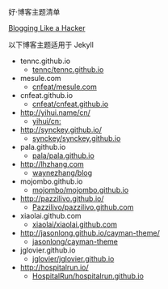 好·博客主题清单


[Blogging Like a Hacker](http://tom.preston-werner.com/2008/11/17/blogging-like-a-hacker.html)


以下博客主题适用于 Jekyll  

- tennc.github.io
	- [tennc/tennc.github.io](https://github.com/tennc/tennc.github.io)
- mesule.com
	- [cnfeat/mesule.com](https://github.com/cnfeat/mesule.com)
- cnfeat.github.io
	+ [cnfeat/cnfeat.github.io](https://github.com/cnfeat/cnfeat.github.io)
- http://yihui.name/cn/
	+ [yihui/cn:](https://github.com/yihui/cn)
- http://synckey.github.io/
	+ [synckey/synckey.github.io](https://github.com/synckey/synckey.github.io)
- pala.github.io
	+ [pala/pala.github.io](https://github.com/pala/pala.github.io)
- http://lhzhang.com
	+ [waynezhang/blog](https://github.com/waynezhang/blog)
- mojombo.github.io
	+ [mojombo/mojombo.github.io](https://github.com/mojombo/mojombo.github.io)
- http://pazzilivo.github.io/
	+ [Pazzilivo/pazzilivo.github.com](https://github.com/Pazzilivo/pazzilivo.github.com)
- xiaolai.github.com
	+ [xiaolai/xiaolai.github.com](https://github.com/xiaolai/xiaolai.github.com)
- http://jasonlong.github.io/cayman-theme/
	+ [jasonlong/cayman-theme](https://github.com/jasonlong/cayman-theme)
- jglovier.github.io
	+ [jglovier/jglovier.github.io](https://github.com/jglovier/jglovier.github.io)
- http://hospitalrun.io/
	+ [HospitalRun/hospitalrun.github.io](https://github.com/HospitalRun/hospitalrun.github.io)
